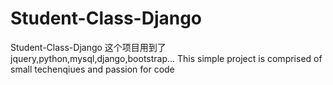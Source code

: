 # Student-Class-Django
Student-Class-Django
这个项目用到了jquery,python,mysql,django,bootstrap...
This simple project is comprised of small techenqiues and passion for code

